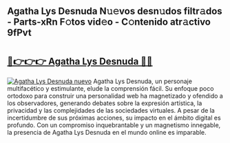 ## Agatha Lys Desnuda N𝚞𝚎vos desn𝚞dos filtr𝚊dos - Parts-xRn F𝚘tos vid𝚎o - C𝚘ntenido atr𝚊ctivo 9fPvt

# <h2><a href="http://mb7evw.tromn.icu/?c=Agatha+Lys+Desnuda">🔗👉👉👉 Agatha Lys Desnuda 🔗🔗</a></h2>

[![Agatha Lys Desnuda nuevo](https://i.imgur.com/pEAQMta.gif)](http://mb7evw.tromn.icu/?c=Agatha+Lys+Desnuda)
Agatha Lys Desnuda, un personaje multifacético y estimulante, elude la comprensión fácil. Su enfoque poco ortodoxo para construir una personalidad web ha magnetizado y ofendido a los observadores, generando debates sobre la expresión artística, la privacidad y las complejidades de las sociedades virtuales. A pesar de la incertidumbre de sus próximas acciones, su impacto en el ámbito digital es profundo. Con un compromiso inquebrantable y un magnetismo innegable, la presencia de Agatha Lys Desnuda en el mundo online es imparable.

